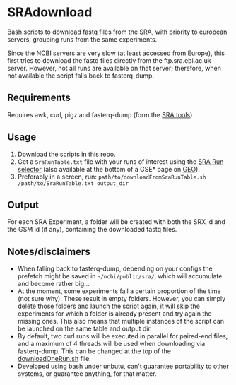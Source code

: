 # SRAdownload

Bash scripts to download fastq files from the SRA, with priority to european servers, grouping runs from the same experiments.

Since the NCBI servers are very slow (at least accessed from Europe), this first tries to download the fastq files directly from the ftp.sra.ebi.ac.uk server.
However, not all runs are available on that server; therefore, when not available the script falls back to fasterq-dump.

## Requirements

Requires awk, curl, pigz and fasterq-dump (form the [SRA tools](https://github.com/ncbi/sra-tools))

## Usage

1. Download the scripts in this repo.
2. Get a `SraRunTable.txt` file with your runs of interest using the [SRA Run selector](https://www.ncbi.nlm.nih.gov/Traces/study/) (also available at the bottom of a GSE* page on [GEO](https://www.ncbi.nlm.nih.gov/geo/)).
3. Preferably in a screen, run: `path/to/downloadFromSraRunTable.sh /path/to/SraRunTable.txt output_dir`

## Output

For each SRA Experiment, a folder will be created with both the SRX id and the GSM id (if any), containing the downloaded fastq files.

## Notes/disclaimers

- When falling back to fasterq-dump, depending on your configs the prefetch might be saved in `~/ncbi/public/sra/`, which will accumulate and become rather big...
- At the moment, some experiments fail a certain proportion of the time (not sure why). These result in empty folders. However, you can simply delete those folders and launch the script again, it will skip the experiments for which a folder is already present and try again the missing ones. This also means that multiple instances of the script can be launched on the same table and output dir.
- By default, two curl runs will be executed in parallel for paired-end files, and a maximum of 4 threads will be used when downloading via fasterq-dump. This can be changed at the top of the [downloadOneRun.sh](downloadOneRun.sh#L19) file.
- Developed using bash under unbutu, can't guarantee portability to other systems, or guarantee anything, for that matter.
